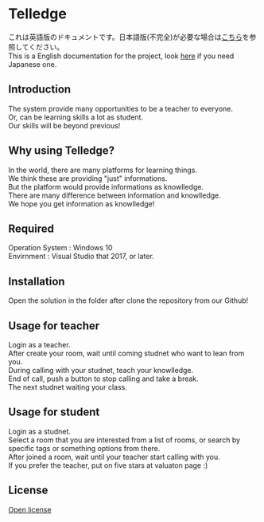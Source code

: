 # Telledge
これは英語版のドキュメントです。日本語版(不完全)が必要な場合は[こちら](./README.ja.md)を参照してください。  
This is a English documentation for the project, look [here](./README.ja.md) if you need Japanese one.

## Introduction
The system provide many opportunities to be a teacher to everyone.  
Or, can be learning skills a lot as student.  
Our skills will be beyond previous!  

## Why using Telledge?
In the world, there are many platforms for learning things.  
We think these are providing "just" informations.  
But the platform would provide informations as knowlledge.  
There are many difference between information and knowlledge.  
We hope you get information as knowlledge!

## Required
Operation System :  Windows 10  
Envirnment : Visual Studio that 2017, or later.  

## Installation
Open the solution in the folder after clone the repository from our Github!

## Usage for teacher
Login as a teacher.  
After create your room, wait until coming studnet who want to lean from you.  
During calling with your studnet, teach your knowlledge.  
End of call, push a button to stop calling and take a break.  
The next studnet waiting your class.  

## Usage for student
Login as a studnet.  
Select a room that you are interested from a list of rooms, or search by specific tags or something options from there.  
After joined a room, wait until your teacher start calling with you.  
If you prefer the teacher, put on five stars at valuaton page :)  

## License
[Open license](./LICENSE)
